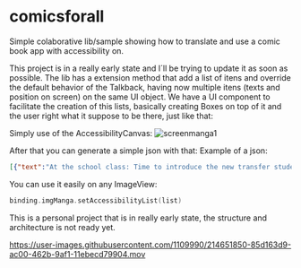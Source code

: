 # comicsforall
Simple colaborative lib/sample showing how to translate and use a comic book app with accessibility on.

This project is in a really early state and I´ll be trying to update it as soon as possible. The lib has a extension method that add a list of itens and override the default behavior of the Talkback, having now multiple itens (texts and position on screen) on the same UI object. We have a UI component to facilitate the creation of this lists, basically creating Boxes on top of it and the user right what it suppose to be there, just like that:

Simply use of the AccessibilityCanvas:
![screenmanga1](https://user-images.githubusercontent.com/1109990/161449974-4ba77e0c-ffb2-47b3-8a5f-af0ffb0794d2.png)


After that you can generate a simple json with that:
Example of a json:
```json
[{"text":"At the school class: Time to introduce the new transfer student, says the teacher","frame":{"left":542,"top":190,"right":651,"bottom":342}},{"text":"Hello Everyone! My name is Yumeko Jabami. Says the beautifull Young Lady","frame":{"left":275,"top":151,"right":532,"bottom":396}},{"text":" I may be new here but i´d be very happy to make friends with all of you.","frame":{"left":262,"top":406,"right":631,"bottom":641}},{"text":" Whoa. She´s pretty cute. Whispers a student. Right? Though Jabami is a pretty weird last name.\n Says another. Hmm...","frame":{"left":449,"top":656,"right":651,"bottom":934}},{"text":"I`d like for one of you to show jabami-san around the academy. Says the teacher","frame":{"left":202,"top":726,"right":430,"bottom":935}}]
```
You can use it easily on any ImageView:
```kotlin
binding.imgManga.setAccessibilityList(list)
```

This is a personal project that is in really early state, the structure and architecture is not ready yet. 


https://user-images.githubusercontent.com/1109990/214651850-85d163d9-ac00-462b-9af1-11ebecd79904.mov

